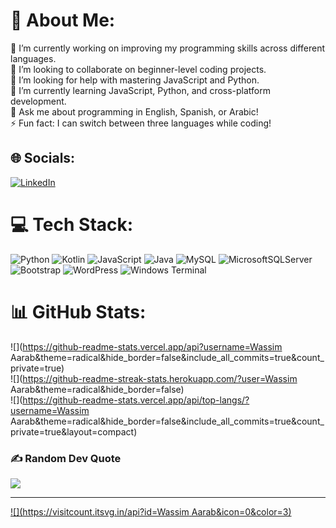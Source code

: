 # 💫 About Me:
🔭 I’m currently working on improving my programming skills across different languages.<br>👯 I’m looking to collaborate on beginner-level coding projects.<br>🤝 I’m looking for help with mastering JavaScript and Python.<br>🌱 I’m currently learning JavaScript, Python, and cross-platform development.<br>💬 Ask me about programming in English, Spanish, or Arabic!<br>⚡ Fun fact: I can switch between three languages while coding!


## 🌐 Socials:
[![LinkedIn](https://img.shields.io/badge/LinkedIn-%230077B5.svg?logo=linkedin&logoColor=white)](https://linkedin.com/in/www.linkedin.com/in/wassim-aarab-b90199330) 

# 💻 Tech Stack:
![Python](https://img.shields.io/badge/python-3670A0?style=for-the-badge&logo=python&logoColor=ffdd54) ![Kotlin](https://img.shields.io/badge/kotlin-%237F52FF.svg?style=for-the-badge&logo=kotlin&logoColor=white) ![JavaScript](https://img.shields.io/badge/javascript-%23323330.svg?style=for-the-badge&logo=javascript&logoColor=%23F7DF1E) ![Java](https://img.shields.io/badge/java-%23ED8B00.svg?style=for-the-badge&logo=openjdk&logoColor=white) ![MySQL](https://img.shields.io/badge/mysql-4479A1.svg?style=for-the-badge&logo=mysql&logoColor=white) ![MicrosoftSQLServer](https://img.shields.io/badge/Microsoft%20SQL%20Server-CC2927?style=for-the-badge&logo=microsoft%20sql%20server&logoColor=white) ![Bootstrap](https://img.shields.io/badge/bootstrap-%238511FA.svg?style=for-the-badge&logo=bootstrap&logoColor=white) ![WordPress](https://img.shields.io/badge/WordPress-%23117AC9.svg?style=for-the-badge&logo=WordPress&logoColor=white) ![Windows Terminal](https://img.shields.io/badge/Windows%20Terminal-%234D4D4D.svg?style=for-the-badge&logo=windows-terminal&logoColor=white)
# 📊 GitHub Stats:
![](https://github-readme-stats.vercel.app/api?username=Wassim Aarab&theme=radical&hide_border=false&include_all_commits=true&count_private=true)<br/>
![](https://github-readme-streak-stats.herokuapp.com/?user=Wassim Aarab&theme=radical&hide_border=false)<br/>
![](https://github-readme-stats.vercel.app/api/top-langs/?username=Wassim Aarab&theme=radical&hide_border=false&include_all_commits=true&count_private=true&layout=compact)

### ✍️ Random Dev Quote
![](https://quotes-github-readme.vercel.app/api?type=horizontal&theme=radical)

---
[![](https://visitcount.itsvg.in/api?id=Wassim Aarab&icon=0&color=3)](https://visitcount.itsvg.in)

<!-- Proudly created with GPRM ( https://gprm.itsvg.in ) -->